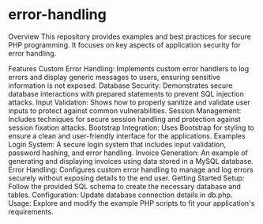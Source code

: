 # error-handling

Overview
This repository provides examples and best practices for secure PHP programming. It focuses on key aspects of application security for error handling.

Features
Custom Error Handling: Implements custom error handlers to log errors and display generic messages to users, ensuring sensitive information is not exposed.
Database Security: Demonstrates secure database interactions with prepared statements to prevent SQL injection attacks.
Input Validation: Shows how to properly sanitize and validate user inputs to protect against common vulnerabilities.
Session Management: Includes techniques for secure session handling and protection against session fixation attacks.
Bootstrap Integration: Uses Bootstrap for styling to ensure a clean and user-friendly interface for the applications.
Examples
Login System: A secure login system that includes input validation, password hashing, and error handling.
Invoice Generation: An example of generating and displaying invoices using data stored in a MySQL database.
Error Handling: Configures custom error handling to manage and log errors securely without exposing details to the end user.
Getting Started
Setup: Follow the provided SQL schema to create the necessary database and tables.
Configuration: Update database connection details in db.php.
Usage: Explore and modify the example PHP scripts to fit your application's requirements.
